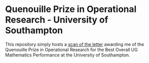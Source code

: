 # Quenouille Prize in Operational Research - University of Southampton
This repository simply hosts a [scan of the letter](award.pdf) awarding me of the Quenouille Prize in Operational Research for the Best Overall UG Mathematics Performance at the University of Southampton.
